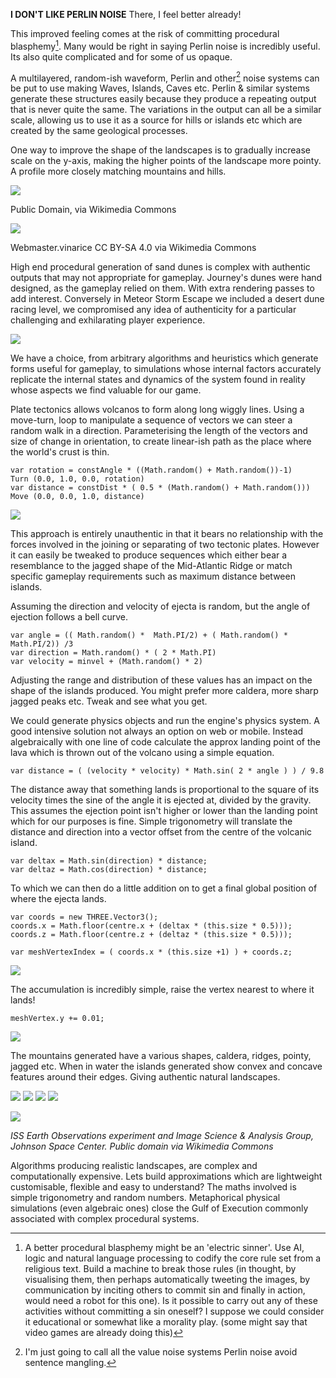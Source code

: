 
__I DON'T LIKE PERLIN NOISE__ There, I feel better already!

This improved feeling comes at the risk of committing procedural blasphemy[^BLASPHEMY]. Many would be right in saying Perlin noise is incredibly useful. Its also quite complicated and for some of us opaque.

A multilayered, random-ish waveform, Perlin and other[^MANGLE] noise systems can be put to use making Waves, Islands, Caves etc. Perlin & similar systems generate these structures easily because they produce a repeating output that is never quite the same. The variations in the output can all be a similar scale, allowing us to use it as a source for hills or islands etc which are created by the same geological processes.

One way to improve the shape of the landscapes is to gradually increase scale on the y-axis, making the higher points of the landscape more pointy. A profile more closely matching mountains and hills.


![](./assets/Main_ridge_of_the_cuillin_in_skye_arp.png)

Public Domain, via Wikimedia Commons

![](./assets/Bacin_zari_2015.jpg)

Webmaster.vinarice CC BY-SA 4.0 via Wikimedia Commons


High end procedural generation of sand dunes is complex with authentic outputs that may not appropriate for gameplay. Journey's dunes were hand designed, as the gameplay relied on them. With extra rendering passes to add interest. Conversely in Meteor Storm Escape we included a desert dune racing level, we compromised any idea of authenticity for a particular challenging and exhilarating player experience.

![](assets/MeteorStorm_Screengrab01_2012_04_10.png)

We have a choice, from arbitrary algorithms and heuristics which generate forms useful for gameplay, to simulations whose internal factors accurately replicate the internal states and dynamics of the system found in reality whose aspects we find valuable for our game.

Plate tectonics allows volcanos to form along long wiggly lines. Using a move-turn, loop to manipulate a sequence of vectors we can steer a random walk in a direction. Parameterising the length of the vectors and size of change in orientation, to create linear-ish path as the place where the world's crust is thin.

~~~
var rotation = constAngle * ((Math.random() + Math.random())-1)
Turn (0.0, 1.0, 0.0, rotation)
var distance = constDist * ( 0.5 * (Math.random() + Math.random()))
Move (0.0, 0.0, 1.0, distance)
~~~

![](./assets/IMG_4253.JPG)

This approach is entirely unauthentic in that it bears no relationship with the forces involved in the joining or separating of two tectonic plates. However it can easily be tweaked to produce sequences which either bear a resemblance to the jagged shape of the Mid-Atlantic Ridge or match specific gameplay requirements such as maximum distance between islands.

Assuming the direction and velocity of ejecta is random, but the angle of ejection follows a bell curve.

~~~
var angle = (( Math.random() *  Math.PI/2) + ( Math.random() *  Math.PI/2)) /3
var direction = Math.random() * ( 2 * Math.PI)
var velocity = minvel + (Math.random() * 2)
~~~

Adjusting the range and distribution of these values has an impact on the shape of the islands produced. You might prefer more caldera, more sharp jagged peaks etc. Tweak and see what you get.

We could generate physics objects and run the engine's physics system. A good intensive solution not always an option on web or mobile. Instead algebraically with one line of code calculate the approx landing point of the lava which is thrown out of the volcano using a simple equation.

~~~
var distance = ( (velocity * velocity) * Math.sin( 2 * angle ) ) / 9.8
~~~

The distance away that something lands is proportional to the square of its velocity times the sine of the angle it is ejected at, divided by the gravity. This assumes the ejection point isn't higher or lower than the landing point which for our purposes is fine. Simple trigonometry will translate the distance and direction into a vector offset from the centre of the volcanic island.

~~~
var deltax = Math.sin(direction) * distance;
var deltaz = Math.cos(direction) * distance;
~~~

To which we can then do a little addition on to get a final global position of where the ejecta lands.

~~~
var coords = new THREE.Vector3();
coords.x = Math.floor(centre.x + (deltax * (this.size * 0.5)));
coords.z = Math.floor(centre.z + (deltaz * (this.size * 0.5)));

var meshVertexIndex = ( coords.x * (this.size +1) ) + coords.z;
~~~

![](./assets/IMG_4254.JPG)

The accumulation is incredibly simple, raise the vertex nearest to where it lands!

~~~
meshVertex.y += 0.01;
~~~

![](./assets/IMG_4255.JPG)


The mountains generated have a various shapes, caldera, ridges, pointy,  jagged etc. When in water the islands generated show convex and concave features around their edges. Giving authentic natural landscapes.

![](./assets/Screenshot_20190905_114703.png)
![](./assets/Screenshot_20190905_114752.png)
![](./assets/Screenshot_20190905_114846.png)
![](./assets/Screenshot_20190905_115253.png)


![](./assets/MtCleveland_ISS013-E-24184.jpg)

_ISS Earth Observations experiment and Image Science &amp; Analysis Group, Johnson Space Center. Public domain via Wikimedia Commons_


Algorithms producing realistic landscapes, are complex and computationally expensive. Lets build approximations which are lightweight customisable, flexible and easy to understand? The maths involved is simple trigonometry and random numbers. Metaphorical physical simulations (even algebraic ones) close the Gulf of Execution commonly associated with complex procedural systems.

[^MANGLE]: I'm just going to call all the value noise systems Perlin noise avoid sentence mangling.

[^BLASPHEMY]: A better procedural blasphemy might be an 'electric sinner'. Use AI, logic and natural language processing to codify the core rule set from a religious text. Build a machine to break those rules (in thought, by visualising them, then perhaps automatically tweeting the images, by communication by inciting others to commit sin and finally in action, would need a robot for this one). Is it possible to carry out any of these activities without committing a sin oneself? I suppose we could consider it educational or somewhat like a morality play. (some might say that video games are already doing this)
